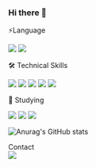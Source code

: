 ### Hi there 👋  
  
⚡Language  
<p align ="left">
<img src="https://img.shields.io/badge/JavaScript-F7DF1E?style=flat-square&logo=javaScript&logoColor=black"/>
<img src="https://img.shields.io/badge/Python-3776AB?style=flat-square&logo=python&logoColor=white"/>  
  
🛠 Technical Skills  
<p align ="left">
<img src="https://img.shields.io/badge/Node.js-339933?style=flat-square&logo=node.js&logoColor=white"/>
<img src="https://img.shields.io/badge/MongoDB-47A248?style=flat-square&logo=mongodb&logoColor=white"/>
<img src="https://img.shields.io/badge/AWS-232F3E?style=flat-square&logo=amazon AWS&logoColor=white"/>
<img src="https://img.shields.io/badge/Travis CI-3EAAAF?style=flat-square&logo=travis CI&logoColor=black"/>
<img src="https://img.shields.io/badge/React-61DAFB?style=flat-square&logo=React&logoColor=black"/>

📘 Studying  
<p align ="left">
<img src="https://img.shields.io/badge/Docker-2496ED?style=flat-square&logo=docker&logoColor=white"/>
<img src="https://img.shields.io/badge/Vue.js-4FC08D?style=flat-square&logo=Vue.js&logoColor=white"/>
<img src="https://img.shields.io/badge/Nuxt.js-4FC08D?style=flat-square&logo=Nuxt.js&logoColor=white"/>


![Anurag's GitHub stats](https://github-readme-stats.vercel.app/api?username=dennis9352&show_icons=true&icon_color=fff&bg_color=30,e96443,904e95&title_color=fff&text_color=fff)

Contact  
<img src="https://img.shields.io/badge/dennis9352@gmail.com-EA4335?style=flat-square&logo=gmail&logoColor=white"/>
<!--
**dennis9352/dennis9352** is a ✨ _special_ ✨ repository because its `README.md` (this file) appears on your GitHub profile.

Here are some ideas to get you started:

- 🔭 I’m currently working on ...
- 🌱 I’m currently learning ...
- 👯 I’m looking to collaborate on ...
- 🤔 I’m looking for help with ...
- 💬 Ask me about ...
- 📫 How to reach me: ...
- 😄 Pronouns: ...
- ⚡ Fun fact: ...
-->

